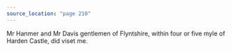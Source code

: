 ```yaml
---
source_location: "page 210"
---
```

Mr Hanmer and Mr Davis gentlemen of Flyntshire, within four or five myle of
Harden Castle, did viset me.
